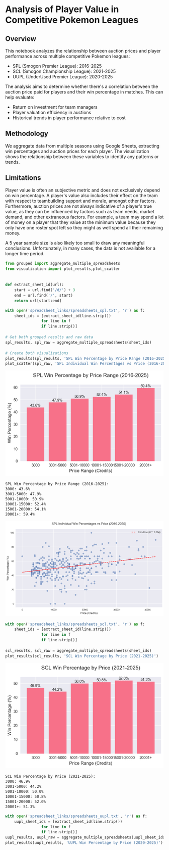 # Analysis of Player Value in Competitive Pokemon Leagues

## Overview
This notebook analyzes the relationship between auction prices and player performance across multiple competitive Pokemon leagues:
- SPL (Smogon Premier League): 2016-2025
- SCL (Smogon Championship League): 2021-2025
- UUPL (UnderUsed Premier League): 2020-2025

The analysis aims to determine whether there's a correlation between the auction price paid for players and their win percentage in matches. This can help evaluate:
- Return on investment for team managers
- Player valuation efficiency in auctions
- Historical trends in player performance relative to cost

## Methodology
We aggregate data from multiple seasons using Google Sheets, extracting win percentages and auction prices for each player. The visualization shows the relationship between these variables to identify any patterns or trends.

## Limitations
Player value is often an subjective metric and does not exclusively depend on win percentage. A player's value also includes their effect on the team with respect to teambuilding support and morale, amongst other factors. Furthermore, auction prices are not always indicative of a player's true value, as they can be influenced by factors such as team needs, market demand, and other extraneous factors. For example, a team may spend a lot of money on a player that they value at the minimum value because they only have one roster spot left so they might as well spend all their remaining money.

A 5 year sample size is also likely too small to draw any meaningful conclusions. Unfortunately, in many cases, the data is not available for a longer time period.



```python
from grouped import aggregate_multiple_spreadsheets
from visualization import plot_results,plot_scatter 


def extract_sheet_id(url):
    start = url.find('/d/') + 3
    end = url.find('/', start)
    return url[start:end]

```


```python
with open('spreadsheet_links/spreadsheets_spl.txt', 'r') as f:
    sheet_ids = [extract_sheet_id(line.strip()) 
                for line in f 
                if line.strip()]

# Get both grouped results and raw data
spl_results, spl_raw = aggregate_multiple_spreadsheets(sheet_ids)

# Create both visualizations
plot_results(spl_results, 'SPL Win Percentage by Price Range (2016-2025)')
plot_scatter(spl_raw, 'SPL Individual Win Percentages vs Price (2016-2025)')
```


    
![png](README_files/README_2_0.png)
    


    
    SPL Win Percentage by Price Range (2016-2025):
    3000: 43.6%
    3001-5000: 47.9%
    5001-10000: 50.9%
    10001-15000: 52.4%
    15001-20000: 54.1%
    20001+: 59.4%
    


    
![png](README_files/README_2_2.png)
    



```python
with open('spreadsheet_links/spreadsheets_scl.txt', 'r') as f:
    sheet_ids = [extract_sheet_id(line.strip()) 
                for line in f 
                if line.strip()]

scl_results, scl_raw = aggregate_multiple_spreadsheets(sheet_ids)
plot_results(scl_results, 'SCL Win Percentage by Price (2021-2025)')
```


    
![png](README_files/README_3_0.png)
    


    
    SCL Win Percentage by Price (2021-2025):
    3000: 46.9%
    3001-5000: 44.2%
    5001-10000: 50.0%
    10001-15000: 50.8%
    15001-20000: 52.0%
    20001+: 51.3%
    


```python
with open('spreadsheet_links/spreadsheets_uupl.txt', 'r') as f:
    uupl_sheet_ids = [extract_sheet_id(line.strip()) 
                for line in f 
                if line.strip()]
uupl_results, uupl_raw = aggregate_multiple_spreadsheets(uupl_sheet_ids)
plot_results(uupl_results, 'UUPL Win Percentage by Price (2020-2025)')
```
